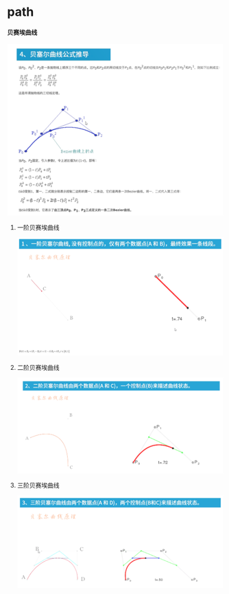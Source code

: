 # path

#### 贝赛埃曲线

![贝赛埃曲线原理](./images/READEME_path-1629874857053.png)

1. 一阶贝赛埃曲线

    ![一阶](./images/READEME_path-1629874107695.png)

2. 二阶贝赛埃曲线

    ![二阶](./images/READEME_path-1629874206534.png)
3. 三阶贝赛埃曲线

    ![三阶](./images/READEME_path-1629874319592.png)



